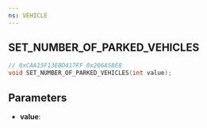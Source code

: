 ```yaml
---
ns: VEHICLE
---
```

## SET_NUMBER_OF_PARKED_VEHICLES

```c
// 0xCAA15F13EBD417FF 0x206A58E8
void SET_NUMBER_OF_PARKED_VEHICLES(int value);
```


## Parameters
* **value**: 

